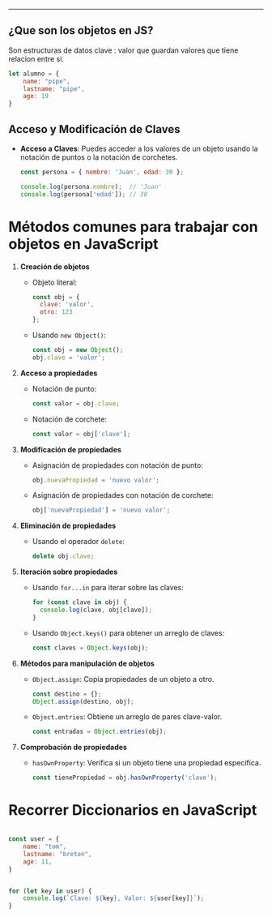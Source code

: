 
---
## ¿Que son los objetos en JS?
Son estructuras de datos clave : valor que guardan valores que tiene relacion entre si.

```js
let alumno = {
    name: "pipe",
    lastname: "pipe",
    age: 19
}

```


## Acceso y Modificación de Claves

- **Acceso a Claves**: Puedes acceder a los valores de un objeto usando la notación de puntos o la notación de corchetes.

  ```javascript
  const persona = { nombre: 'Juan', edad: 30 };

  console.log(persona.nombre);  // 'Juan'
  console.log(persona['edad']); // 30
	```

# Métodos comunes para trabajar con objetos en JavaScript

1. **Creación de objetos**
   - Objeto literal:
     ```javascript
     const obj = {
       clave: 'valor',
       otro: 123
     };
     ```
   - Usando `new Object()`:
     ```javascript
     const obj = new Object();
     obj.clave = 'valor';
     ```

2. **Acceso a propiedades**
   - Notación de punto:
     ```javascript
     const valor = obj.clave;
     ```
   - Notación de corchete:
     ```javascript
     const valor = obj['clave'];
     ```

3. **Modificación de propiedades**
   - Asignación de propiedades con notación de punto:
     ```javascript
     obj.nuevaPropiedad = 'nuevo valor';
     ```
   - Asignación de propiedades con notación de corchete:
     ```javascript
     obj['nuevaPropiedad'] = 'nuevo valor';
     ```

4. **Eliminación de propiedades**
   - Usando el operador `delete`:
     ```javascript
     delete obj.clave;
     ```

5. **Iteración sobre propiedades**
   - Usando `for...in` para iterar sobre las claves:
     ```javascript
     for (const clave in obj) {
       console.log(clave, obj[clave]);
     }
     ```
   - Usando `Object.keys()` para obtener un arreglo de claves:
     ```javascript
     const claves = Object.keys(obj);
     ```

6. **Métodos para manipulación de objetos**
   - `Object.assign`: Copia propiedades de un objeto a otro.
     ```javascript
     const destino = {};
     Object.assign(destino, obj);
     ```
   - `Object.entries`: Obtiene un arreglo de pares clave-valor.
     ```javascript
     const entradas = Object.entries(obj);
     ```

7. **Comprobación de propiedades**
   - `hasOwnProperty`: Verifica si un objeto tiene una propiedad específica.
     ```javascript
     const tienePropiedad = obj.hasOwnProperty('clave');
     ```

# Recorrer Diccionarios en JavaScript
```javascript

const user = {
    name: "tom",
    lastname: "breton",
    age: 11,
}


for (let key in user) {
    console.log(`Clave: ${key}, Valor: ${user[key]}`);
}


```